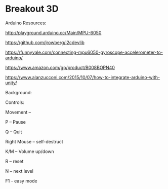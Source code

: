 # Breakout 3D

Arduino Resources: 

http://playground.arduino.cc/Main/MPU-6050

https://github.com/jrowberg/i2cdevlib

https://funnyvale.com/connecting-mpu6050-gyroscope-accelerometer-to-arduino/

https://www.amazon.com/gp/product/B008BOPN40

https://www.alanzucconi.com/2015/10/07/how-to-integrate-arduino-with-unity/



Background:



Controls:

Movement – 

P – Pause

Q – Quit

Right Mouse – self-destruct

K/M – Volume up/down

R – reset

N – next level

F1 - easy mode
